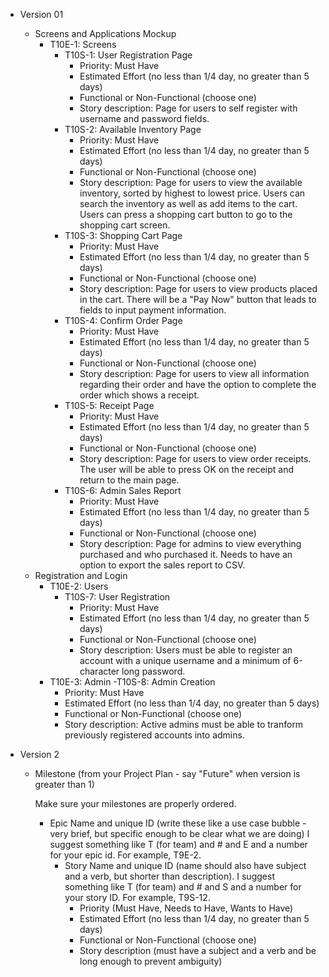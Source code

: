 - Version 01
  - Screens and Applications Mockup
    - T10E-1: Screens
      - T10S-1: User Registration Page
        - Priority: Must Have
        - Estimated Effort (no less than 1/4 day, no greater than 5 days)
        - Functional or Non-Functional (choose one)
        - Story description: Page for users to self register with username and password fields.
      - T10S-2: Available Inventory Page
        - Priority: Must Have
        - Estimated Effort (no less than 1/4 day, no greater than 5 days)
        - Functional or Non-Functional (choose one)
        - Story description: Page for users to view the available inventory, sorted by highest to lowest price. Users can search the inventory as well as add items to the cart. Users can press a shopping cart button to go to the shopping cart screen.
      - T10S-3: Shopping Cart Page
        - Priority: Must Have
        - Estimated Effort (no less than 1/4 day, no greater than 5 days)
        - Functional or Non-Functional (choose one)
        - Story description: Page for users to view products placed in the cart. There will be a "Pay Now" button that leads to fields to input payment information.
      - T10S-4: Confirm Order Page
        - Priority: Must Have
        - Estimated Effort (no less than 1/4 day, no greater than 5 days)
        - Functional or Non-Functional (choose one)
        - Story description: Page for users to view all information regarding their order and have the option to complete the order which shows a receipt. 
      - T10S-5: Receipt Page
        - Priority: Must Have
        - Estimated Effort (no less than 1/4 day, no greater than 5 days)
        - Functional or Non-Functional (choose one)
        - Story description: Page for users to view order receipts. The user will be able to press OK on the receipt and return to the main page.
      - T10S-6: Admin Sales Report
        - Priority: Must Have
        - Estimated Effort (no less than 1/4 day, no greater than 5 days)
        - Functional or Non-Functional (choose one)
        - Story description: Page for admins to view everything purchased and who purchased it. Needs to have an option to export the sales report to CSV.
  - Registration and Login
    - T10E-2: Users
      - T10S-7: User Registration 
        - Priority: Must Have
        - Estimated Effort (no less than 1/4 day, no greater than 5 days)
        - Functional or Non-Functional (choose one)
        - Story description: Users must be able to register an account with a unique username and a minimum of 6-character long password.
    - T10E-3: Admin
      -T10S-8: Admin Creation
        - Priority: Must Have 
        - Estimated Effort (no less than 1/4 day, no greater than 5 days)
        - Functional or Non-Functional (choose one)
        - Story description: Active admins must be able to tranform previously registered accounts into admins.

- Version 2

  - Milestone (from your Project Plan - say "Future" when version is greater than 1)

     

    Make sure your milestones are properly ordered.

    - Epic Name and unique ID (write these like a use case bubble - very brief, but specific enough to be clear what we are doing) I suggest something like T (for team) and # and E and a number for your epic id. For example, T9E-2.
      - Story Name and unique ID (name should also have subject and a verb, but shorter than description). I suggest something like T (for team) and # and S and a number for your story ID. For example, T9S-12.
        - Priority (Must Have, Needs to Have, Wants to Have)
        - Estimated Effort (no less than 1/4 day, no greater than 5 days)
        - Functional or Non-Functional (choose one)
        - Story description (must have a subject and a verb and be long enough to prevent ambiguity)
